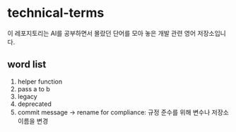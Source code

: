 # technical-terms
이 레포지토리는 AI를 공부하면서 몰랐던 단어를 모아 놓은 개발 관련 영어 저장소입니다.

## word list
1. helper function
2. pass a to b
3. legacy
4. deprecated
5. commit message -> rename for compliance: 규정 준수를 위해 변수나 저장소 이름을 변경
